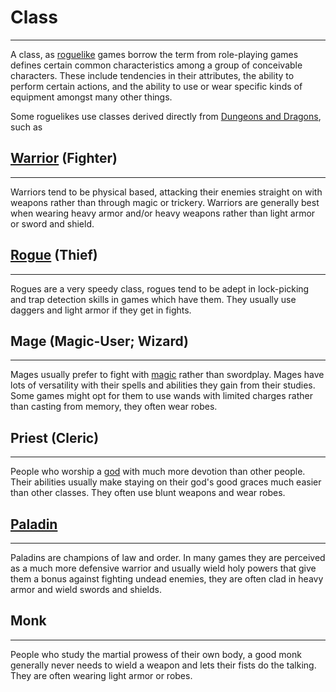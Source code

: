 # Class

---

A class, as [roguelike](what_a_roguelike_is.md) games borrow the term from role-playing games defines certain common characteristics among a group of conceivable characters. These include tendencies in their attributes, the ability to perform certain actions, and the ability to use or wear specific kinds of equipment amongst many other things.  

Some roguelikes use classes derived directly from [Dungeons and Dragons](dungeons_and_dragons.md), such as  

## [Warrior](class/warrior.md) (Fighter)

---

Warriors tend to be physical based, attacking their enemies straight on with weapons rather than through magic or trickery. Warriors are generally best when wearing heavy armor and/or heavy weapons rather than light armor or sword and shield.  

<!-- Original link led to rogue game for some reason (Possible change) -->
## [Rogue](rogue.md) (Thief)

---

Rogues are a very speedy class, rogues tend to be adept in lock-picking and trap detection skills in games which have them. They usually use daggers and light armor if they get in fights.  

## Mage (Magic-User; Wizard)

---

Mages usually prefer to fight with [magic](magic.md) rather than swordplay. Mages have lots of versatility with their spells and abilities they gain from their studies. Some games might opt for them to use wands with limited charges rather than casting from memory, they often wear robes.  

## Priest (Cleric)

---

People who worship a [god](god.md) with much more devotion than other people. Their abilities usually make staying on their god's good graces much easier than other classes. They often use blunt weapons and wear robes.  

## [Paladin](class/paladin.md)

---

Paladins are champions of law and order. In many games they are perceived as a much more defensive warrior and usually wield holy powers that give them a bonus against fighting undead enemies, they are often clad in heavy armor and wield swords and shields.  

## Monk

---

People who study the martial prowess of their own body, a good monk generally never needs to wield a weapon and lets their fists do the talking. They are often wearing light armor or robes.
